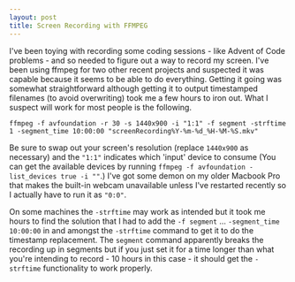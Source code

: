 ```yaml
---
layout: post
title: Screen Recording with FFMPEG
---
```


I've been toying with recording some coding sessions - like Advent of Code problems - and so needed to figure out a way to record my screen.  I've been using ffmpeg for two other recent projects and suspected it was capable because it seems to be able to do everything.  Getting it going was somewhat straightforward although getting it to output timestamped filenames (to avoid overwriting) took me a few hours to iron out.  What I suspect will work for most people is the following.

`ffmpeg -f avfoundation -r 30 -s 1440x900 -i "1:1" -f segment -strftime 1 -segment_time 10:00:00 "screenRecording%Y-%m-%d_%H-%M-%S.mkv"`

Be sure to swap out your screen's resolution (replace `1440x900` as necessary) and the `"1:1"` indicates which 'input' device to consume (You can get the available devices by running `ffmpeg -f avfoundation -list_devices true -i ""`.)  I've got some demon on my older Macbook Pro that makes the built-in webcam unavailable unless I've restarted recently so I actually have to run it as `"0:0"`.  

On some machines the `-strftime` may work as intended but it took me hours to find the solution that I had to add the `-f segment` ... `-segment_time 10:00:00` in and amongst the `-strftime` command to get it to do the timestamp replacement.  The `segment` command apparently breaks the recording up in segments but if you just set it for a time longer than what you're intending to record - 10 hours in this case - it should get the `-strftime` functionality to work properly.